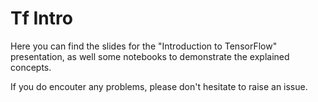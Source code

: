# Tf Intro

Here you can find the slides for the "Introduction to TensorFlow" presentation, 
as well some notebooks to demonstrate the explained concepts. 

If you do encouter any problems, please don't hesitate to raise an issue.
